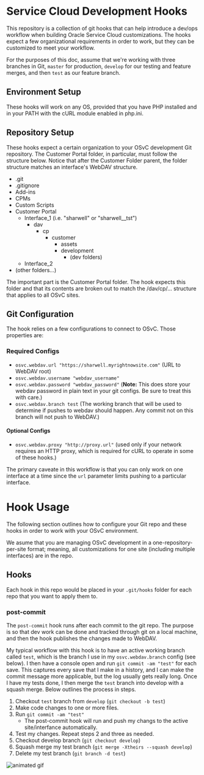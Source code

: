 Service Cloud Development Hooks
===============================
This repository is a collection of git hooks that can help introduce a dev/ops workflow when building Oracle Service Cloud customizations.  The hooks expect a few organizational requirements in order to work, but they can be customized to meet your workflow.

For the purposes of this doc, assume that we're working with three branches in Git, `master` for production, `develop` for our testing and feature merges, and then `test` as our feature branch.

## Environment Setup

These hooks will work on any OS, provided that you have PHP installed and in your PATH with the cURL module enabled in php.ini.

## Repository Setup

These hooks expect a certain organization to your OSvC development Git repository.  The Customer Portal folder, in particular, must follow the structure below.  Notice that after the Customer Folder parent, the folder structure matches an interface's WebDAV structure.

* .git
* .gitignore
* Add-ins
* CPMs
* Custom Scripts
* Customer Portal
    * Interface_1 (i.e. "sharwell" or "sharwell__tst")
        * dav
            * cp
                * customer
                    * assets
                    * development
                        * (dev folders)
    * Interface_2
* (other folders...)

The important part is the Customer Portal folder.  The hook expects this folder and that its contents are broken out to match the /dav/cp/... structure that applies to all OSvC sites.

## Git Configuration

The hook relies on a few configurations to connect to OSvC.  Those properties are:

### Required Configs

* `osvc.webdav.url "https://sharwell.myrightnowsite.com"` (URL to WebDAV root)
* `osvc.webdav.username "webdav_username"`
* `osvc.webdav.password "webdav_password"` (**Note:** This does store your webdav password in plain text in your git configs.  Be sure to treat this with care.)
* `osvc.webdav.branch test` (The working branch that will be used to determine if pushes to webdav should happen.  Any commit not on this branch will not push to WebDAV.)

#### Optional Configs

* `osvc.webdav.proxy "http://proxy.url"` (used only if your network requires an HTTP proxy, which is required for cURL to operate in some of these hooks.)

The primary caveate in this workflow is that you can only work on one interface at a time since the `url` parameter limits pushing to a particular interface.

# Hook Usage

The following section outlines how to configure your Git repo and these hooks in order to work with your OSvC environment.

We asume that you are managing OSvC development in a one-repository-per-site format; meaning, all customizations for one site (including multiple interfaces) are in the repo.

## Hooks

Each hook in this repo would be placed in your `.git/hooks` folder for each repo that you want to apply them to.

### post-commit

The `post-commit` hook runs after each commit to the git repo.  The purpose is so that dev work can be done and tracked through git on a local machine, and then the hook publishes the changes made to WebDAV.

My typical workflow with this hook is to have an active working branch called `test`, which is the branch I use in my `osvc.webdav.branch` config (see below).  I then have a console open and run `git commit -am "test"` for each save.  This captures every save that I make in a history, and I can make the commit message more applicable, but the log usually gets really long.  Once I have my tests done, I then merge the `test` branch into develop with a squash merge.  Below outlines the process in steps.

1. Checkout `test` branch from `develop` (`git checkout -b test`)
2. Make code changes to one or more files.
3. Run `git commit -am "test"`
    * The post-commit hook will run and push my changs to the active site/interfance automatically.
4. Test my changes.  Repeat steps 2 and three as needed.
5. Checkout develop branch (`git checkout develop`)
6. Squash merge my test branch (`git merge -Xtheirs --squash develop`)
7. Delete my test branch (`git branch -d test`)

![animated gif](http://i.imgur.com/1v6KWD1.gif)